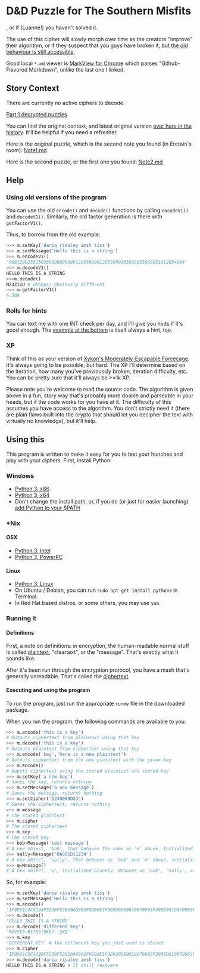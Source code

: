 D&D Puzzle for The Southern Misfits
===================================

, or if (Luanne!) you haven't solved it.

The use of this cipher will slowly morph over time as the creators "improve" their algorithm, or if they suspect that you guys have broken it, but [the old behaviour is still accessible](https://github.com/tigerhawkvok/DnD-LLNS-CryptPuzzle#using-old-versions-of-the-program).

Good local `*.md` viewer is [MarkView for Chrome](https://chrome.google.com/webstore/detail/markview/iaddkimmopgchbbnmfmdcophmlnghkim) which parses "Github-Flavored Markdown", unlike the last one I linked.

## Story Context

There are currently no active ciphers to decode.

[Part 1 decrypted puzzles](https://github.com/tigerhawkvok/DnD-LLNS-CryptPuzzle/blob/master/Part1_Decrypted.md)

You can find the original context, and latest original version [over here in the history](https://github.com/tigerhawkvok/DnD-LLNS-CryptPuzzle/tree/aaf57a871fcea402a9fbe1a313d51dbc8b65ddf5). It'll be helpful if you need a refresher.

Here is the original puzzle, which is the second note you found (in Ercrain's room): [Note1.md](https://github.com/tigerhawkvok/DnD-LLNS-CryptPuzzle/blob/master/Note1.md)

Here is the second puzzle, or the first one you found: [Note2.md](https://github.com/tigerhawkvok/DnD-LLNS-CryptPuzzle/blob/master/Note2.md)


## Help
### Using old versions of the program

You can use the old `encode()` and `decode()` functions by calling `encodeV1()` and `decodeV1()`. Similarly, the old factor generation is there with `getFactorV1()`.

Thus, to borrow from the old example:

```python
>>> m.setKey('daria risaley imsh tiss')
>>> m.setMessage('Hello this is a string')
>>> m.encodeV1()
'008120025025038090060008012055090012055090103090055060051012034004'
>>> m.decodeV1()
HELLO THIS IS A STRING
>>>m.decode()
MZ3ZIZU # whoops! Obviously different
>>> m.getFactorV1()
4.304
```

### Rolls for hints
You can text me with one INT check per day, and I'll give you hints if it's good enough. The [example at the bottom](https://github.com/tigerhawkvok/DnD-LLNS-CryptPuzzle#executing-and-using-the-program) is itself always a hint, too.

### XP
Think of this as your version of [Xykon's Moderately-Escapable Forcecage](http://www.giantitp.com/comics/oots0376.html). It's always going to be possible, but hard. The XP I'll determine based on the iteration, how many you've previoussly broken, iteration difficulty, etc. You can be pretty sure that it'll always be >=1k XP.

Please note you're welcome to read the source code. The algorithm is given above in a fun, story way that's probably more doable and parseable in your heads, but if the code works for you have at it. The difficulty of this assumes you have access to the algorithm. You don't strictly need it (there are plain flaws built into the crypto that should let you decipher the text with virtually no knowledge), but it'll help.

## Using this

This program is written to make it easy for you to test your hunches and play with your ciphers. First, install Python:

### Windows

- [Python 3, x86](http://python.org/ftp/python/3.3.2/python-3.3.2.msi)
- [Python 3, x64](http://python.org/ftp/python/3.3.2/python-3.3.2.amd64.msi)
- Don't change the install path, or, if you do (or just for easier launching) [add Python to your $PATH](http://docs.python.org/2/using/windows.html#setting-envvars)

### *Nix
#### OSX

- [Python 3, Intel](http://python.org/ftp/python/3.3.2/python-3.3.2-macosx10.6.dmg)
- [Python 3, PowerPC](http://python.org/ftp/python/3.3.2/python-3.3.2-macosx10.5.dmg)

#### Linux

- [Python 3, Linux](http://python.org/ftp/python/3.3.2/Python-3.3.2.tar.xz)
- On Ubuntu / Debian, you can run `sudo apt-get install python3` in Terminal.
- In Red Hat based distros, or some others, you may use `yum`. 

### Running it

#### Definitions
First, a note on definitions: in encryption, the human-readable normal stuff is called [plaintext](https://en.wikipedia.org/wiki/Plaintext), "cleartext", or the "message". That's exactly what it sounds like.

After it's been run through the encryption protocol, you have a mash that's generally unreadable. That's called the [ciphertext](https://en.wikipedia.org/wiki/Ciphertext). 

#### Executing and using the program
To run the program, just run the appropriate `runme` file in the downloaded package.

When you run the program, the following commands are available to you:

````python
>>> m.encode('this is a key')
# Outputs ciphertext from plaintext using that key
>>> m.decode('this is a key')
# Outputs plaintext from ciphertext using that key
>>> m.encode('key','here is a new plaintext')
# Outputs ciphertext from the new plaintext with the given key
>>> m.encode()
# Ouputs ciphertext using the stored plaintext and stored key
>>> m.setKey('a new key')
# Saves the key, returns nothing
>>> m.setMessage('a new message')
# Saves the message, returns nothing
>>> m.setCipher('1230089D23')
# Saves the ciphertext, returns nothing
>>> m.message
# The stored plaintext
>>> m.cipher
# The stored ciphertext
>>> m.key
# The stored key
>>> bob=Message('test message')
# A new object, 'bob', that behaves the same as 'm' above. Initialized with message 'test message'.
>>> sally=Message('0A001D11234')
# A new object, 'sally', that behaves as 'bob' and 'm' above, initialized with a ciphertext.
>>> q=Message()
# A new object, 'q', initialized blankly. Behaves as 'bob', 'sally', and 'm' above.
````

So, for example:

```python
>>> m.setKey('daria risaley imsh tiss')
>>> m.setMessage('Hello this is a string')
>>> m.encode()
'1F0D91C0C4230F5230F52610A0903F0200E1F0D9200E0010070903F200E0010070903F180A80903F010070200E2911F200E0251031E0D2'
>>> m.decode()
'HELLO THIS IS A STRING'
>>> m.decode('different key')
'ROVVY5-RS?5S?5K5?-.SXQ'
>>> m.key
'DIFFERENT KEY' # The different key you just used is stored
>>> m.cipher
'1F0D91C0C4230F5230F52610A0903F0200E1F0D9200E0010070903F200E0010070903F180A80903F010070200E2911F200E0251031E0D2' # The cipher is unchanged
>>> m.decode('daria risaley imsh tiss')
HELLO THIS IS A STRING # It still recovers
```
